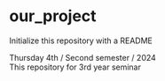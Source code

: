 # our_project
Initialize this repository with a README


Thursday 4th / Second semester / 2024
<br>
This repository for 3rd year seminar
<br>

